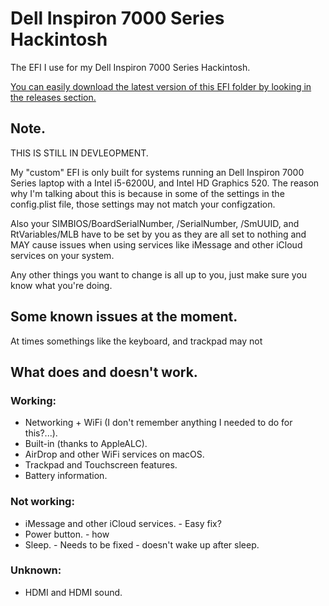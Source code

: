 # Dell Inspiron 7000 Series Hackintosh
The EFI I use for my Dell Inspiron 7000 Series Hackintosh.

[You can easily download the latest version of this EFI folder by looking in the releases section.](https://github.com/ktg5/Inspiron-7000-Series-Hackintosh/releases)

## Note.
THIS IS STILL IN DEVLEOPMENT.

My "custom" EFI is only built for systems running an Dell Inspiron 7000 Series laptop with a Intel i5-6200U, and Intel HD Graphics 520. The reason why I'm talking about this is because in some of the settings in the config.plist file, those settings may not match your configzation.

Also your SIMBIOS/BoardSerialNumber, /SerialNumber, /SmUUID, and RtVariables/MLB have to be set by you as they are all set to nothing and MAY cause issues when using services like iMessage and other iCloud services on your system.

Any other things you want to change is all up to you, just make sure you know what you're doing.

## Some known issues at the moment.
At times somethings like the keyboard, and trackpad may not 

## What does and doesn't work.
### Working:
* Networking + WiFi (I don't remember anything I needed to do for this?...).
* Built-in (thanks to AppleALC).
* AirDrop and other WiFi services on macOS.
* Trackpad and Touchscreen features.
* Battery information.
### Not working:
* iMessage and other iCloud services. - Easy fix?
* Power button. - how
* Sleep. - Needs to be fixed - doesn't wake up after sleep.
### Unknown:
* HDMI and HDMI sound.

